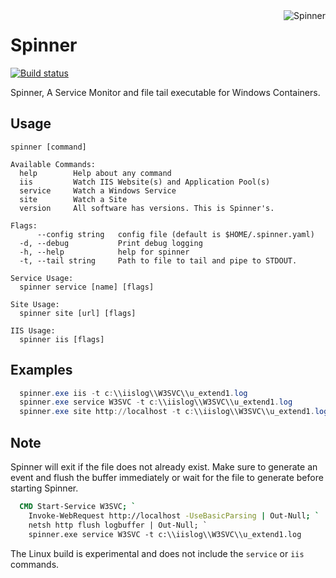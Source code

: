 <img align="right" src="spinner.png" alt="Spinner" />

# Spinner

[![Build status](https://ci.appveyor.com/api/projects/status/1us41ajgvlwu9dcb?svg=true)](https://ci.appveyor.com/project/cdhunt/spinner)

Spinner, A Service Monitor and file tail executable for Windows Containers.

## Usage

```text
spinner [command]

Available Commands:
  help        Help about any command
  iis         Watch IIS Website(s) and Application Pool(s)
  service     Watch a Windows Service
  site        Watch a Site
  version     All software has versions. This is Spinner's.

Flags:
      --config string   config file (default is $HOME/.spinner.yaml)
  -d, --debug           Print debug logging
  -h, --help            help for spinner
  -t, --tail string     Path to file to tail and pipe to STDOUT.

Service Usage:
  spinner service [name] [flags]

Site Usage:
  spinner site [url] [flags]

IIS Usage:
  spinner iis [flags]
```


## Examples

```powershell
  spinner.exe iis -t c:\\iislog\\W3SVC\\u_extend1.log
  spinner.exe service W3SVC -t c:\\iislog\\W3SVC\\u_extend1.log
  spinner.exe site http://localhost -t c:\\iislog\\W3SVC\\u_extend1.log
```

## Note

Spinner will exit if the file does not already exist. Make sure to generate an event
and flush the buffer immediately or wait for the file to generate before starting
Spinner.

```dockerfile
  CMD Start-Service W3SVC; `
    Invoke-WebRequest http://localhost -UseBasicParsing | Out-Null; `
    netsh http flush logbuffer | Out-Null; `
    spinner.exe service W3SVC -t c:\\iislog\\W3SVC\\u_extend1.log
```

The Linux build is experimental and does not include the `service` or `iis` commands.